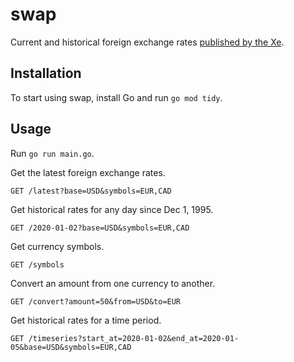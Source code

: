 # swap

Current and historical foreign exchange rates [published by the Xe](https://www.xe.com).

## Installation

To start using swap, install Go and run `go mod tidy`.

## Usage

Run `go run main.go`.

Get the latest foreign exchange rates.

```http
GET /latest?base=USD&symbols=EUR,CAD
```

Get historical rates for any day since Dec 1, 1995.

```http
GET /2020-01-02?base=USD&symbols=EUR,CAD
```

Get currency symbols.

```http
GET /symbols
```

Convert an amount from one currency to another.

```http
GET /convert?amount=50&from=USD&to=EUR
```

Get historical rates for a time period.

```http
GET /timeseries?start_at=2020-01-02&end_at=2020-01-05&base=USD&symbols=EUR,CAD
```